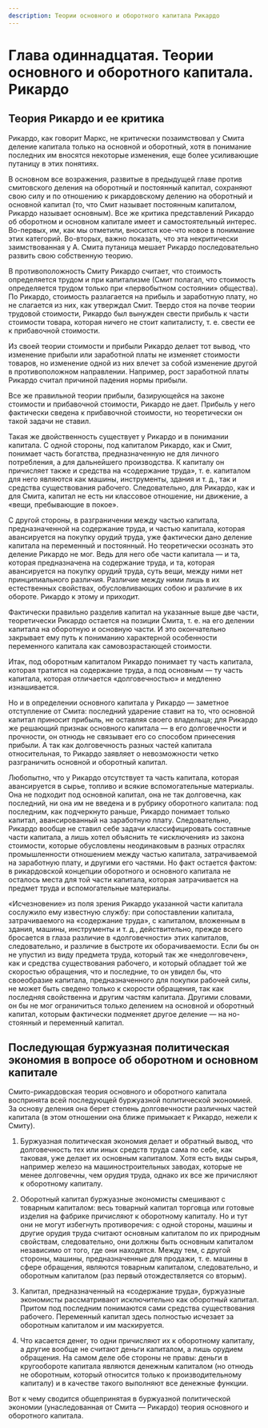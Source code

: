 ```yaml
---
description: Теории основного и оборотного капитала Рикардо
---
```


# Глава одиннадцатая. Теории основного и оборотного капитала. Рикардо

## Теория Рикардо и ее критика

Рикардо, как говорит Маркс, не критически позаимствовал у Смита деление капитала только на основной и оборотный, хотя в понимание последних им вносятся некоторые изменения, еще более усиливающие путаницу в этих понятиях.

В основном все возражения, развитые в предыдущей главе против смитовского деления на оборотный и постоянный капитал, сохраняют свою силу и по отношению к рикардовскому делению на оборотный и основной капитал (то, что Смит называет постоянным капиталом, Рикардо называет основным). Все же критика представлений Рикардо об оборотном и основном капитале имеет и самостоятельный интерес. Во-первых, им, как мы отметили, вносится кое-что новое в понимание этих категорий. Во-вторых, важно показать, что эта некритически заимствованная у А. Смита путаница мешает Рикардо последовательно развить свою собственную теорию.

В противоположность Смиту Рикардо считает, что стоимость определяется трудом и при капитализме (Смит полагал, что стоимость определяется трудом только при «первобытном состоянии» общества). По Рикардо, стоимость разлагается на прибыль и заработную плату, но не слагается из них, как утверждал Смит. Твердо стоя на почве теории трудовой стоимости, Рикардо был вынужден свести прибыль к части стоимости товара, которая ничего не стоит капиталисту, т. е. свести ее к прибавочной стоимости.

Из своей теории стоимости и прибыли Рикардо делает тот вывод, что изменение прибыли или заработной платы не изменяет стоимости товаров, но изменение одной из них влечет за собой изменение другой в противоположном направлении. Например, рост заработной платы Рикардо считал причиной падения нормы прибыли.

Все же правильной теории прибыли, базирующейся на законе стоимости и прибавочной стоимости, Рикардо не дает. Прибыль у него фактически сведена к прибавочной стоимости, но теоретически он такой задачи не ставил.

Такая же двойственность существует у Рикардо и в понимании капитала. С одной стороны, под капиталом Рикардо, как и Смит, понимает часть богатства, предназначенную не для личного потребления, а для дальнейшего производства. К капиталу он причисляет также и средства на «содержание труда», т. е. капиталом для него являются как машины, инструменты, здания и т. д., так и средства существования рабочего. Следовательно, для Рикардо, как и для Смита, капитал не есть ни классовое отношение, ни движение, а «вещи, пребывающие в покое».

С другой стороны, в разграничении между частью капитала, предназначенной на содержание труда, и частью капитала, которая авансируется на покупку орудий труда, уже фактически дано деление капитала на переменный и постоянный. Но теоретически осознать это деление Рикардо не мог. Ведь для него обе части капитала — и та, которая предназначена на содержание труда, и та, которая авансируется на покупку орудий труда, суть вещи, между ними нет принципиального различия. Различие между ними лишь в их естественных свойствах, обусловливающих собою и различие в их обороте. Рикардо к этому и приходит.

Фактически правильно разделив капитал на указанные выше две части, теоретически Рикардо остается на позиции Смита, т. е. на его делении капитала на оборотную и основную части. И это окончательно закрывает ему путь к пониманию характерной особенности переменного капитала как самовозрастающей стоимости.

Итак, под оборотным капиталом Рикардо понимает ту часть капитала, которая тратится на содержание труда, а под основным — ту часть капитала, которая отличается «долговечностью» и медленно изнашивается.

Но и в определении основного капитала у Рикардо — заметное отступление от Смита: последний ударение ставит на то, что основной капитал приносит прибыль, не оставляя своего владельца; для Рикардо же решающий признак основного капитала — в его долговечности и прочности, он отнюдь не связывает его со способом принесения прибыли. А так как долговечность разных частей капитала относительная, то Рикардо заявляет о невозможности четко разграничить основной и оборотный капитал.

Любопытно, что у Рикардо отсутствует та часть капитала, которая авансируется в сырье, топливо и всякие вспомогательные материалы. Она не подходит под основной капитал, она не так долговечна, как последний, ни она им не введена и в рубрику оборотного капитала: под последним, как подчеркнуто раньше, Рикардо понимает только капитал, авансированный на заработную плату. Следовательно, Рикардо вообще не ставил себе задачи классифицировать составные части капитала, а лишь хотел объяснить те «исключения» из закона стоимости, которые обусловлены неодинаковым в разных отраслях промышленности отношением между частью капитала, затрачиваемой на заработную плату, и другими его частями. Но факт остается фактом: в рикардовской концепции оборотного и основного капитала не осталось места для той части капитала, которая затрачивается на предмет труда и вспомогательные материалы.

«Исчезновение» из поля зрения Рикардо указанной части капитала сослужило ему известную службу: при сопоставлении капитала, затрачиваемого на «содержание труда», с капиталом, вложенным в здания, машины, инструменты и т. д., действительно, прежде всего бросается в глаза различие в «долговечности» этих капиталов, следовательно, и различие в быстроте их оборачиваемости. Если бы он не упустил из виду предмета труда, который так же «недолговечен», как и средства существования рабочего, и который обладает той же скоростью обращения, что и последние, то он увидел бы, что своеобразие капитала, предназначенного для покупки рабочей силы, не может быть сведено только к скорости обращения, так как последняя свойственна и другим частям капитала. Другими словами, он бы не мог ограничиться только делением на основной и оборотный
капитал, которым фактически подменяет другое деление — на но-
стоянный и переменный капитал.

## Последующая буржуазная политическая экономия в вопросе об оборотном и основном капитале

Смито-рикардовская теория основного и оборотного капитала воспринята всей последующей буржуазной политической экономией. За основу деления она берет степень долговечности различных частей капитала (в этом отношении она ближе примыкает к Рикардо, нежели к Смиту).

1. Буржуазная политическая экономия делает и обратный вывод, что долговечность тех или иных средств труда сама по себе, как таковая, уже делает их основным капиталом. Хотя есть виды сырья, например железо на машиностроительных заводах, которые не менее долговечны, чем орудия труда, однако их все же причисляют к оборотному капиталу.

2. Оборотный капитал буржуазные экономисты смешивают с товарным капиталом: весь товарный капитал торговца или готовые изделия на фабрике причисляют к оборотному капиталу. Но и тут они не могут избегнуть противоречия: с одной стороны, машины и другие орудия труда считают основным капиталом по их природным свойствам, следовательно, они должны быть основным капиталом независимо от того, где они находятся. Между тем, с другой стороны, машины, предназначенные для продажи, т. е. машины в сфере обращения, являются товарным капиталом, следовательно, и оборотным капиталом (раз первый отождествляется со вторым).

3. Капитал, предназначенный на «содержание труда», буржуазные экономисты рассматривают исключительно как оборотный капитал. Притом под последним понимаются сами средства существования рабочего. Переменный капитал здесь полностью исчезает за оборотным капиталом и им маскируется.

4. Что касается денег, то одни причисляют их к оборотному капиталу, а другие вообще не считают деньги капиталом, а лишь орудием обращения. На самом деле обе стороны не правы: деньги в кругообороте капитала являются денежным капиталом (но отнюдь не оборотным, который относится только к производительному капиталу) и в качестве такого выполняют все денежные функции.

Вот к чему сводится общепринятая в буржуазной политической экономии (унаследованная от Смита — Рикардо) теория основного и оборотного капитала.
